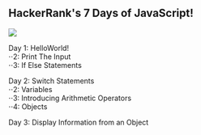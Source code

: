 ## HackerRank's 7 Days of JavaScript!

![](http://res.cloudinary.com/dkrtlzlcwghxm/image/upload/c_scale,w_347/v1455041754/hackerrank_default_vhif9t.jpg) <br/>


Day 1: HelloWorld! <br />
⋅⋅2: Print The Input <br />
⋅⋅3: If Else Statements <br />


Day 2: Switch Statements <br />
⋅⋅2: Variables <br />
⋅⋅3: Introducing Arithmetic Operators <br />
⋅⋅4: Objects <br />


Day 3: Display Information from an Object <br />